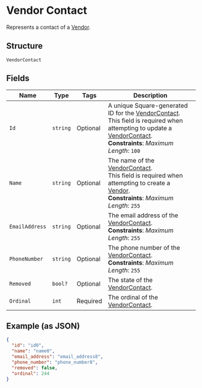 
# Vendor Contact

Represents a contact of a [Vendor](../../doc/models/vendor.md).

## Structure

`VendorContact`

## Fields

| Name | Type | Tags | Description |
|  --- | --- | --- | --- |
| `Id` | `string` | Optional | A unique Square-generated ID for the [VendorContact](entity:VendorContact).<br>This field is required when attempting to update a [VendorContact](entity:VendorContact).<br>**Constraints**: *Maximum Length*: `100` |
| `Name` | `string` | Optional | The name of the [VendorContact](entity:VendorContact).<br>This field is required when attempting to create a [Vendor](entity:Vendor).<br>**Constraints**: *Maximum Length*: `255` |
| `EmailAddress` | `string` | Optional | The email address of the [VendorContact](entity:VendorContact).<br>**Constraints**: *Maximum Length*: `255` |
| `PhoneNumber` | `string` | Optional | The phone number of the [VendorContact](entity:VendorContact).<br>**Constraints**: *Maximum Length*: `255` |
| `Removed` | `bool?` | Optional | The state of the [VendorContact](entity:VendorContact). |
| `Ordinal` | `int` | Required | The ordinal of the [VendorContact](entity:VendorContact). |

## Example (as JSON)

```json
{
  "id": "id0",
  "name": "name0",
  "email_address": "email_address8",
  "phone_number": "phone_number8",
  "removed": false,
  "ordinal": 244
}
```

